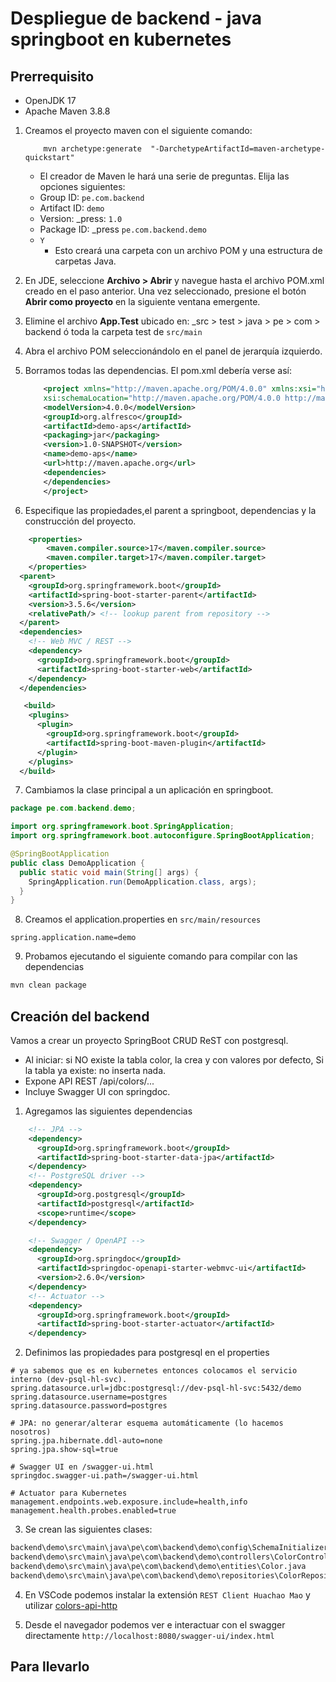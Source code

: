 # Despliegue de backend - java springboot en kubernetes

## Prerrequisito

 * OpenJDK 17
 * Apache Maven 3.8.8

1. Creamos el proyecto maven con el siguiente comando:
    ```
        mvn archetype:generate  "-DarchetypeArtifactId=maven-archetype-quickstart"
    ```
    - El creador de Maven le hará una serie de preguntas. Elija las opciones siguientes:
   - Group ID: ```pe.com.backend```
   - Artifact ID: ```demo```
   - Version: _press: ```1.0```
   - Package ID: _press ```pe.com.backend.demo```
   - ```Y```
        * Esto creará una carpeta con un archivo POM y una estructura de carpetas Java.

2. En JDE, seleccione **Archivo > Abrir** y navegue hasta el archivo POM.xml creado en el paso anterior. Una vez seleccionado, presione el botón **Abrir como proyecto** en la siguiente ventana emergente.
3. Elimine el archivo **App.Test** ubicado en: _src > test > java > pe > com > backend ó toda la carpeta test de `src/main`
4. Abra el archivo POM seleccionándolo en el panel de jerarquía izquierdo.
5. Borramos todas las dependencias. El pom.xml debería verse así: 
    ```xml
        <project xmlns="http://maven.apache.org/POM/4.0.0" xmlns:xsi="http://www.w3.org/2001/XMLSchema-instance"
        xsi:schemaLocation="http://maven.apache.org/POM/4.0.0 http://maven.apache.org/maven-v4_0_0.xsd">
        <modelVersion>4.0.0</modelVersion>
        <groupId>org.alfresco</groupId>
        <artifactId>demo-aps</artifactId>
        <packaging>jar</packaging>
        <version>1.0-SNAPSHOT</version>
        <name>demo-aps</name>
        <url>http://maven.apache.org</url>
        <dependencies>
        </dependencies>
        </project>
    ```

6. Especifique las propiedades,el parent a springboot, dependencias y la construcción del proyecto.

```xml
    <properties>
		<maven.compiler.source>17</maven.compiler.source>
		<maven.compiler.target>17</maven.compiler.target>
	</properties>
  <parent>
    <groupId>org.springframework.boot</groupId>
    <artifactId>spring-boot-starter-parent</artifactId>
    <version>3.5.6</version>
    <relativePath/> <!-- lookup parent from repository -->
  </parent>
  <dependencies>
    <!-- Web MVC / REST -->
    <dependency>
      <groupId>org.springframework.boot</groupId>
      <artifactId>spring-boot-starter-web</artifactId>
    </dependency>
  </dependencies>

   <build>
    <plugins>
      <plugin>
        <groupId>org.springframework.boot</groupId>
        <artifactId>spring-boot-maven-plugin</artifactId>
      </plugin>
    </plugins>
  </build>
```

7. Cambiamos la clase principal a un aplicación en springboot.

```java
package pe.com.backend.demo;

import org.springframework.boot.SpringApplication;
import org.springframework.boot.autoconfigure.SpringBootApplication;

@SpringBootApplication
public class DemoApplication {
  public static void main(String[] args) {
    SpringApplication.run(DemoApplication.class, args);
  }
}
```

8. Creamos el application.properties en `src/main/resources`

```properties
spring.application.name=demo
```

9. Probamos ejecutando el siguiente comando para compilar con las dependencias

```bash
mvn clean package
```


## Creación del backend

Vamos a crear un proyecto SpringBoot CRUD ReST con postgresql.

- Al iniciar: si NO existe la tabla color, la crea y con valores por defecto, Si la tabla ya existe: no inserta nada.
- Expone API REST /api/colors/...
- Incluye Swagger UI con springdoc.

1. Agregamos las siguientes dependencias

```xml
    <!-- JPA -->
    <dependency>
      <groupId>org.springframework.boot</groupId>
      <artifactId>spring-boot-starter-data-jpa</artifactId>
    </dependency>
    <!-- PostgreSQL driver -->
    <dependency>
      <groupId>org.postgresql</groupId>
      <artifactId>postgresql</artifactId>
      <scope>runtime</scope>
    </dependency>

    <!-- Swagger / OpenAPI -->
    <dependency>
      <groupId>org.springdoc</groupId>
      <artifactId>springdoc-openapi-starter-webmvc-ui</artifactId>
      <version>2.6.0</version>
    </dependency>
    <!-- Actuator -->
    <dependency>
      <groupId>org.springframework.boot</groupId>
      <artifactId>spring-boot-starter-actuator</artifactId>
    </dependency>
```

2. Definimos las propiedades para postgresql en el properties

```properties
# ya sabemos que es en kubernetes entonces colocamos el servicio interno (dev-psql-hl-svc).
spring.datasource.url=jdbc:postgresql://dev-psql-hl-svc:5432/demo 
spring.datasource.username=postgres
spring.datasource.password=postgres

# JPA: no generar/alterar esquema automáticamente (lo hacemos nosotros)
spring.jpa.hibernate.ddl-auto=none
spring.jpa.show-sql=true

# Swagger UI en /swagger-ui.html
springdoc.swagger-ui.path=/swagger-ui.html

# Actuator para Kubernetes
management.endpoints.web.exposure.include=health,info
management.health.probes.enabled=true
```
3. Se crean las siguientes clases:

  ```bash
  backend\demo\src\main\java\pe\com\backend\demo\config\SchemaInitializer.java
  backend\demo\src\main\java\pe\com\backend\demo\controllers\ColorController.java
  backend\demo\src\main\java\pe\com\backend\demo\entities\Color.java
  backend\demo\src\main\java\pe\com\backend\demo\repositories\ColorRepository.java
  ```

4. En VSCode podemos instalar la extensión  `REST Client Huachao Mao` y utilizar [colors-api-http](./colors-api.http) 

5. Desde el navegador podemos ver e interactuar con el swagger directamente `http://localhost:8080/swagger-ui/index.html` 

## Para llevarlo
